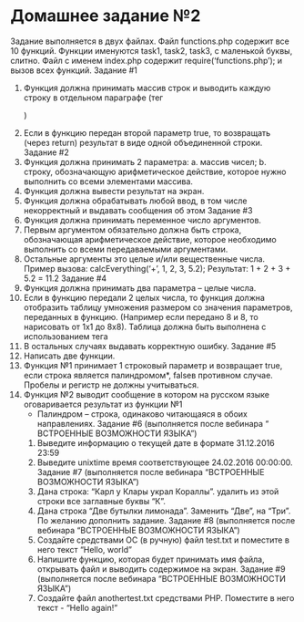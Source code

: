 # Домашнее задание №2
Задание выполняется в двух файлах. Файл functions.php содержит все 10 функций.
Функции именуются task1, task2, task3, с маленькой буквы, слитно. Файл с именем
index.php содержит require(‘functions.php’); и вызов всех функций.
Задание #1
1. Функция должна принимать массив строк и выводить каждую строку в
отдельном параграфе (тег <p>)
2. Если в функцию передан второй параметр true, то возвращать (через return)
результат в виде одной объединенной строки.
Задание #2
1. Функция должна принимать 2 параметра:
a. массив чисел;
b. строку, обозначающую арифметическое действие, которое нужно
выполнить со всеми элементами массива.
2. Функция должна вывести результат на экран.
3. Функция должна обрабатывать любой ввод, в том числе некорректный и
выдавать сообщения об этом
Задание #3
1. Функция должна принимать переменное число аргументов.
2. Первым аргументом обязательно должна быть строка, обозначающая
арифметическое действие, которое необходимо выполнить со всеми
передаваемыми аргументами.
3. Остальные аргументы это целые и/или вещественные числа.
Пример вызова: calcEverything(‘+’, 1, 2, 3, 5.2);
Результат: 1 + 2 + 3 + 5.2 = 11.2
Задание #4
1. Функция должна принимать два параметра – целые числа.
2. Если в функцию передали 2 целых числа, то функция должна отобразить
таблицу умножения размером со значения параметров, переданных в функцию.
(Например если передано 8 и 8, то нарисовать от 1х1 до 8х8). Таблица должна
быть выполнена с использованием тега <table>
3. В остальных случаях выдавать корректную ошибку.
Задание #5
1. Написать две функции.
2. Функция №1 принимает 1 строковый параметр и возвращает true​, если строка
является палиндромом*, false​в противном случае. Пробелы и регистр не
должны учитываться.
3. Функция №2 выводит сообщение в котором на русском языке оговаривается
результат из функции №1
* Палиндром – строка, одинаково читающаяся в обоих направлениях.
Задание #6 (выполняется после вебинара “​ВСТРОЕННЫЕ ВОЗМОЖНОСТИ ЯЗЫКА”)
1. Выведите информацию о текущей дате в формате 31.12.2016 23:59
2. Выведите unixtime время соответствующее 24.02.2016 00:00:00.
Задание #7 (выполняется после вебинара “​ВСТРОЕННЫЕ ВОЗМОЖНОСТИ ЯЗЫКА”)
1. Дана строка: “Карл у Клары украл Кораллы”. удалить из этой строки все
заглавные буквы “К”.
2. Дана строка “Две бутылки лимонада”. Заменить “Две”, на “Три”. По желанию
дополнить задание.
Задание #8 (выполняется после вебинара “​ВСТРОЕННЫЕ ВОЗМОЖНОСТИ ЯЗЫКА”)
1. Создайте средствами ОС (в ручную) файл test.txt и поместите в него текст
“Hello, world”
2. Напишите функцию, которая будет принимать имя файла, открывать файл и
выводить содержимое на экран.
Задание #9 (выполняется после вебинара “​ВСТРОЕННЫЕ ВОЗМОЖНОСТИ ЯЗЫКА”)
1. Создайте файл anothertest.txt средствами PHP. Поместите в него текст - “Hello
again!”
